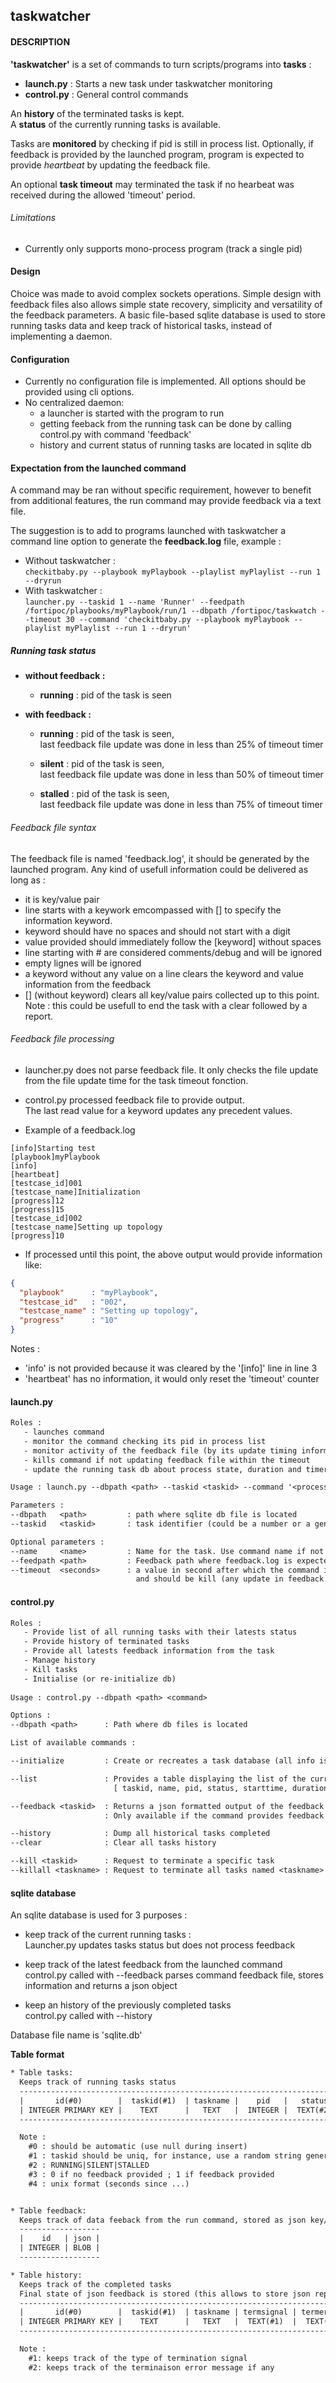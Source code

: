 ## taskwatcher

#### DESCRIPTION

**'taskwatcher'** is a set of commands to turn scripts/programs into **tasks** :

- **launch.py**  : Starts a new task under taskwatcher monitoring
- **control.py** : General control commands

An **history** of the terminated tasks is kept.  
A **status** of the currently running tasks is available.

Tasks are **monitored** by checking if pid is still in process list.
Optionally, if feedback is provided by the launched program, program is expected to provide *heartbeat* by updating the feedback file.  

An optional **task timeout** may terminated the task if no hearbeat was received during the allowed 'timeout' period. 


###### Limitations

- Currently only supports mono-process program (track a single pid)


#### Design

Choice was made to avoid complex sockets operations.
Simple design with feedback files also allows simple state recovery, simplicity and versatility of the feedback parameters.
A basic file-based sqlite database is used to store running tasks data and keep track of historical tasks, instead of implementing a daemon.


#### Configuration

- Currently no configuration file is implemented. All options should be provided using cli options.
- No centralized daemon: 
	- a launcher is started with the program to run
	- getting feeback from the running task can be done by calling control.py with command 'feedback'
	- history and current status of running tasks are located in sqlite db


#### Expectation from the launched command

A command may be ran without specific requirement, however to benefit from additional features, the run command may provide feedback via a text file.  

The suggestion is to add to programs launched with taskwatcher a command line option to generate the **feedback.log** file, example :  

- Without taskwatcher :  
	`checkitbaby.py --playbook myPlaybook --playlist myPlaylist --run 1 --dryrun`
- With taskwatcher :  
	`launcher.py --taskid 1 --name 'Runner' --feedpath /fortipoc/playbooks/myPlaybook/run/1 --dbpath /fortipoc/taskwatch --timeout 30 --command 'checkitbaby.py --playbook myPlaybook --playlist myPlaylist --run 1 --dryrun'`



##### Running task status

- **without feedback :**
	- **running**    : pid of the task is seen

- **with feedback :** 

	- **running**    : pid of the task is seen,  
		               last feedback file update was done in less than 25% of timeout timer
	
	- **silent**     : pid of the task is seen,  
		               last feedback file update was done in less than 50% of timeout timer
 
	- **stalled**    : pid of the task is seen,  
	                   last feedback file update was done in less than 75% of timeout timer

###### Feedback file syntax

The feedback file is named 'feedback.log', it should be generated by the launched program.
Any kind of usefull information could be delivered as long as :
- it is key/value pair
- line starts with a keywork emcompassed with [] to specify the information keyword.
- keyword should have no spaces and should not start with a digit
- value provided should immediately follow the [keyword] without spaces
- line starting with # are considered comments/debug and will be ignored
- empty lignes will be ignored
- a keyword without any value on a line clears the keyword and value information from the feedback
- [] (without keyword) clears all key/value pairs collected up to this point.
  Note : this could be usefull to end the task with a clear followed by a report.


###### Feedback file processing

- launcher.py does not parse feedback file. It only checks the file update from the file update time for the task timeout fonction.
- control.py processed feedback file to provide output.  
  The last read value for a keyword updates any precedent values.  

- Example of a feedback.log
~~~
[info]Starting test
[playbook]myPlaybook
[info]
[heartbeat]
[testcase_id]001
[testcase_name]Initialization
[progress]12
[progress]15
[testcase_id]002
[testcase_name]Setting up topology
[progress]10
~~~

- If processed until this point, the above output would provide information like:
```json
{ 
  "playbook"      : "myPlaybook",
  "testcase_id"   : "002",
  "testcase_name" : "Setting up topology",
  "progress"      : "10"
}
```
Notes :  
- 'info' is not provided because it was cleared by the '[info]' line in line 3
- 'heartbeat' has no information, it would only reset the 'timeout' counter


#### launch.py

```tex
Roles : 
   - launches command
   - monitor the command checking its pid in process list
   - monitor activity of the feedback file (by its update timing information)
   - kills command if not updating feedback file within the timeout 
   - update the running task db about process state, duration and timer status

Usage : launch.py --dbpath <path> --taskid <taskid> --command '<process or script with all its options>'

Parameters :
--dbpath   <path>         : path where sqlite db file is located
--taskid   <taskid>       : task identifier (could be a number or a generated random string (8 chars max)    

Optional parameters :  
--name     <name>         : Name for the task. Use command name if not provided
--feedpath <path>         : Feedback path where feedback.log is expected
--timeout  <seconds>      : a value in second after which the command is considered timeout
				            and should be kill (any update in feedback.log resets the timer)
```

#### control.py

```tex
Roles :
   - Provide list of all running tasks with their latests status
   - Provide history of terminated tasks
   - Provide all latests feedback information from the task
   - Manage history
   - Kill tasks
   - Initialise (or re-initialize db)
   
Usage : control.py --dbpath <path> <command>

Options :
--dbpath <path>      : Path where db files is located

List of available commands :

--initialize         : Create or recreates a task database (all info is lost)

--list               : Provides a table displaying the list of the currently running tasks with : 
                       [ taskid, name, pid, status, starttime, duration(s), feedback(yes/no), timer(s), timeout(s) ]

--feedback <taskid>  : Returns a json formatted output of the feedback values for the given task
                     : Only available if the command provides feedback (feedback=yes in list)

--history            : Dump all historical tasks completed
--clear              : Clear all tasks history

--kill <taskid>      : Request to terminate a specific task
--killall <taskname> : Request to terminate all tasks named <taskname>

```

#### sqlite database

An sqlite database is used for 3 purposes :

- keep track of the current running tasks :  
  Launcher.py updates tasks status but does not process feedback

- keep track of the latest feedback from the launched command  
  control.py called with --feedback parses command feedback file, stores information and returns a json object

- keep an history of the previously completed tasks  
  control.py called with --history

Database file name is 'sqlite.db'


**Table format**

```tex
* Table tasks:
  Keeps track of running tasks status
  --------------------------------------------------------------------------------------------------------------------------------------------
  |       id(#0)        |  taskid(#1)  | taskname |    pid   |   status   |   feedback    |   startime   | duration |  lastupdate  | timeout |
  | INTEGER PRIMARY KEY |    TEXT      |   TEXT   |  INTEGER |  TEXT(#2)  |  INTEGER(#3)  |  INTEGER(#4) | INTEGER  |  INTEGER(#4) | INTEGER |
  --------------------------------------------------------------------------------------------------------------------------------------------

  Note : 
    #0 : should be automatic (use null during insert)
    #1 : taskid should be uniq, for instance, use a random string generator
    #2 : RUNNING|SILENT|STALLED
    #3 : 0 if no feedback provided ; 1 if feedback provided
    #4 : unix format (seconds since ...)


* Table feedback:
  Keeps track of data feeback from the run command, stored as json key/value pairs
  ------------------
  |    id   | json |
  | INTEGER | BLOB |
  ------------------

* Table history:
  Keeps track of the completed tasks
  Final state of json feedback is stored (this allows to store json reports before the command terminates)
  --------------------------------------------------------------------------------------------------------------------------
  |       id(#0)        |  taskid(#1)  | taskname | termsignal | termerror |   startime   |   endtime   | duration |  json | 
  | INTEGER PRIMARY KEY |    TEXT      |   TEXT   |  TEXT(#1)  |  TEXT(#2) |  INTEGER(#4) | INTEGER(#4) | INTEGER  |  BLOB |
  --------------------------------------------------------------------------------------------------------------------------

  Note :
    #1: keeps track of the type of termination signal
	#2: keeps track of the terminaison error message if any
```



